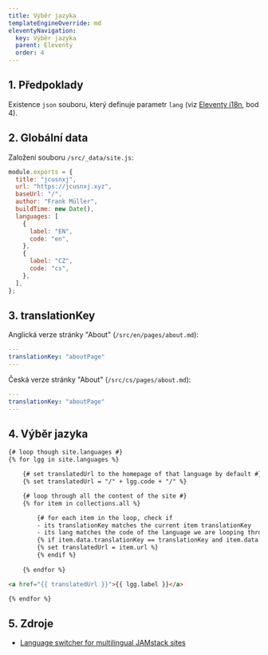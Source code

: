 ```yaml
---
title: Výběr jazyka
templateEngineOverride: md
eleventyNavigation:
  key: Výběr jazyka
  parent: Eleventy
  order: 4
---
```

## 1. Předpoklady
Existence `json` souboru, který definuje parametr `lang` (viz [Eleventy i18n](/cs/note/eleventy/eleventy-i18n), bod 4).

## 2. Globální data
Založení souboru `/src/_data/site.js`:

```js
module.exports = {
  title: "jcusnxj",                
  url: "https://jcusnxj.xyz",      
  baseUrl: "/",
  author: "Frank Müller",          
  buildTime: new Date(),
  languages: [
    {
      label: "EN",
      code: "en",
    },
    {
      label: "CZ",
      code: "cs",
    },
  ],
};
```

## 3. translationKey
Anglická verze stránky "About" (`/src/en/pages/about.md`): 
```yaml
---
translationKey: "aboutPage"
---
```

Česká verze stránky "About" (`/src/cs/pages/about.md`):
```yaml
---
translationKey: "aboutPage"
---
```

## 4. Výběr jazyka
```html
{# loop though site.languages #}
{% for lgg in site.languages %}

    {# set translatedUrl to the homepage of that language by default #}
    {% set translatedUrl = "/" + lgg.code + "/" %}

    {# loop through all the content of the site #}
    {% for item in collections.all %}

        {# for each item in the loop, check if
        - its translationKey matches the current item translationKey
        - its lang matches the code of the language we are looping through #}
        {% if item.data.translationKey == translationKey and item.data.lang == lgg.code %}
        {% set translatedUrl = item.url %}
        {% endif %}
        
    {% endfor %}

<a href="{{ translatedUrl }}">{{ lgg.label }}</a>

{% endfor %}
```

## 5. Zdroje
- [Language switcher for multilingual JAMstack sites](https://www.webstoemp.com/blog/language-switcher-multilingual-jamstack-sites/)